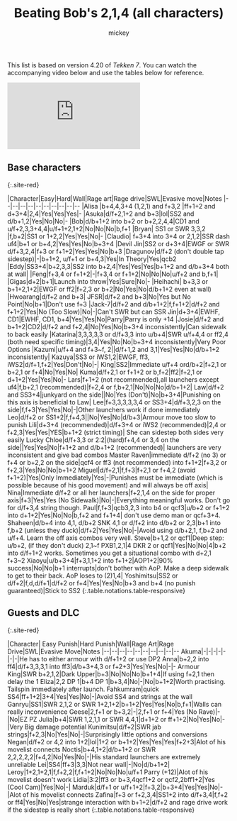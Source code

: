 ﻿---
title: Beating Bob's 2,1,4 (all characters) 
description: Learn how to get around this popular string amongst Bob players.
author: 
- mickey

category: guides
tags: [Bob Richards, Tekken 7]

caption: Bryan Fury stepping Bob's 2, 1, 4 to the right
metaImageExt: png
---
This list is based on version 4.20 of <em>Tekken 7</em>. You can watch the accompanying video below and use the tables below for reference.

<div class="video-container d-flex justify-content-center mb-3">
    <iframe class="video-showcase" src="https://www.youtube.com/embed/vzh0pBsgWmk" title="YouTube video player" frameborder="0" allow="accelerometer; autoplay; clipboard-write; encrypted-media; gyroscope; picture-in-picture" allowfullscreen></iframe>
</div>

## Base characters
{:.site-red}

|Character|Easy|Hard|Wall|Rage art|Rage drive|SWL|Evasive move|Notes
|--|--|--|--|--|--|--|--|--|--
|Alisa  |b+4,4,3+4 (1,2,1) and f+3,2  |ff+1+2 and d+3+4|2,4|Yes|Yes|Yes|-
|Asuka|d/f+2,1+2 and b+3|lol|SS2 and d/b+1,2|Yes|No|No|-
|Bob|d/b+1+2 into b+2 or b+2,2,4,4|CD1 and u/f+2,3,3+4,4|u/f+1+2,1+2|No|No|No|b,f+1
|Bryan| SS1 or SWR 3,3,2 |f,b+2|SS1 or 1+2,2|Yes|Yes|No|-
|Claudio| f+3+4 into 3+4 or 2,1,2|SSR dash uf4|b+1 or b+4,2|Yes|Yes|No|b+3+4
|Devil Jin|SS2 or d+3+4|EWGF or SWR d/f+3,2,4|f+3 or f+1+2|Yes|Yes|No|b+3
|Dragunov|d/f+2 (don't double tap sidestep)|-|b+1+2, u/f+1 or b+4,3|Yes|In Theory|Yes|qcb2
|Eddy|SS3+4|b+2,3,3|SS2 into b+2,4|Yes|Yes|Yes|b+1+2 and d/b+3+4 both at wall|
|Feng|f+3,4 or f+1+2|-|f+3,4 or f+1+2|No|No|No|u/f+2 and b,f+1|
|Gigas|d+2|b+1|Launch into throw|Yes|Sure|No|-
|Heihachi| b+3,3 or b+1+2,1+2|EWGF or ff2|f+2,3 or b+2|No|Yes|No|d/b+1+2 even at wall)
|Hwoarang|d/f+2 and b+3| JFSR|d/f+2 and b+3|No|Yes but No Point|No|b+1|Don't use f+3
|Jack-7|d/f+2 and d/b+1+2|f,f+1+2|d/f+2 and f+1+2|Yes|No (Too Slow)|No|-|Can't SWR but can SSR
Jin|d+3+4|EWHF, CD1|EWHF, CD1, b+4|Yes|Yes|No|Parry|Parry is only +14
|Josie|d/f+2 and b+1+2|CD2|d/f+2 and f+2,4|No|Yes|No|b+3+4 inconsistently|Can sidewalk to back easily
|Katarina|3,3,3,3,3 or d/f+3,3 into u/b+4|SWR u/f+4,4 or ff2,4 (both need specific timing)|3,4|Yes|No|No|b+3+4 inconsistently|Very Poor Options
|Kazumi|u/f+4 and f+3~f, 2||d/f+1,2 and 3,1|Yes|Yes|No|d/b+1+2 inconsistently|
Kazuya|SS3 or iWS1,2|EWGF, ff3, iWS2|d/f+1,f+2|Yes|Don't|No|-|
King|SS2|Immediate u/f+4 ord/b+2|f+2,1 or b+2,1 or f+4|No|Yes|No|
Kuma|d/f+2,1 or f+1+2 or b,f+2|ff2|f+2,1 or d+1+2|Yes|Yes|No|-
Lars|f+1+2 (not recommended),all launchers except uf4|f,b+2,1 (recommended)|f+2,4 or f,b+2,1|No|No|No|d/b+1+2|
Law|d/f+2 and SS3+4|junkyard on the side||No|Yes (Don't)|No|b+3+4|Punishing on this axis is beneficial to Law|
Lee|f+3,3,3,3,3,4 or SS3+4|d/f+3,2,3 on the side|f,f+3|Yes|Yes|No|-|Other launchers work if done immediately
Leo|d/f+2 or SS1+2|f,f+4,3||No|Yes|No|d/b+3|Armour move too slow to punish
Lili|d+3+4 (recommended)|d/f+3+4 or iWS2 (recommended)|2,4 or f+2,3|Yes|Yes|YES|b+1+2 (strict timing)| She can sidestep both sides very easily
Lucky Chloe|d/f+3,3 or 2:2|(hard)f+4,4 or 3,4 on the side||Yes|Yes|No|f+1+2 and d/b+1+2 (recommended)| launchers are very inconsistent and give bad combos
Master Raven|immediate d/f+2 (no 3) or f+4 or b+2,2 on the side|qcf4 or ff3 (not recommended) into f+1+2|f+3,2 or f+2,3|Yes|No|No|b+1+2
Miguel|d/f+2,1|f,f+3|f+2,1 or f+4,2 (avoid f+1+2)|Yes|Only Immediately|Yes|-|Punishes must be immediate (which is possible because of his good movement) and will always be off axis|
Nina|Immediate d/f+2 or all her launchers|f+2,1,4 on the side for proper axis|f+3|Yes|Yes (No Sidewalk)|No|-|Everything meaningful works. Don't go for d/f+3,4 string though.
Paul|f,f+3|qcb3,2,3 into b4 or qcf3|u/b+2 or f+1+2 into d+1+2|Yes|No|No|b,f+2 and f+1+4| don't use demo man or qcf+3+4. 
Shaheen|d/b+4 into 4,1, d/b+2 SNK 4,1 or d/f+2 into d/b+2 or 2,3|b+1 into f,b+2 (unless they duck)|d/f+2|Yes|Yes|No|-|Avoid using d/b+2,1, f,b+2 and u/f+4. Learn the off axis combos very well.
Steve|b+1,2 or qcf1|Deep step: u/b+2, (if they don't duck) 2,1~f PXB1,2,1|4 DKR 2 or qcf1|Yes|No|No|4|b+2 into d/f+1+2 works. Sometimes you get a situational combo with d+2,1 f+3~2
Xiaoyu|u/b+3+4|f+3,1,1+2 into f+1+2|AOP1+2|90% success|No|No|b+1 interrupts|don't bother with AoP. Make a deep sidewalk to get to their back. AoP loses to (2)1,4|
Yoshimitsu|SS2 or d/f+2|f,d,d/f+1|d/f+2 or f+4|Yes|Yes|No|b+3 and b+4 (no punish guaranteed)|Stick to SS2
{:.table.notations.table-responsive}

## Guests and DLC
{:.site-red}

|Character|  Easy Punish|Hard Punish|Wall|Rage Art|Rage Drive|SWL|Evasive Move|Notes
|--|--|--|--|--|--|--|--|--|--
Akuma|-|-|-|-|-|-|-|He has to either armour with d/f+1+2 or use DP2
Anna|b+2,2 into ff4|d/f+3,3,3,1 into ff3|d/b+3+4,3 or f+2+3|Yes|Yes|No|-|-
Armour King|SWR b+2,1,2|Dark Upper|b+3|No|No|No|b+1+4|If using f+2,1 then delay the 1
Eliza|2,2 DP 1|b+4 DP 1|b+3,4|No|-|No|b+1+2|Worth practising. Tailspin immediately after launch.
Fahkumram|quick SS4|ff+1+2|3+4|Yes|Yes|No|-|Avoid SS4 and strings at the wall
Ganryu|SS1|SWR 2,1,2 or SWR 1+2,1+2|b+1+2|Yes|Yes|No|b,f+1|Walls can really inconvenience
Geese|2,f+1 or b+3,2|-|2,f+1 or f+4|Yes (No Rave)|-|No|EZ PZ
Julia|b+4|SWR 1,2,1,1 or SWR 4,4,1|d+1+2 or ff+1+2|No|Yes|No|-|Very Big damage potential
Kunimitsu|d/f+2|SWR jab strings|f+2,3|No|Yes|No|-|Surprisingly little options and conversions
Negan|d/f+2 or 4,2 into 1+2|lol|1+2 or b+1+2|Yes|Yes|Yes|f+2+3|Alot of his movelist connects
Noctis|b+4,1+2|d/b+1+2 or SWR 2,2,2,2,2|f+4,2|No|Yes|No|-|His standard launchers are extremely unreliable
Lei|SS4|ff+3|3,3|Not near wall|-|No|d/b+1+2|
Leroy|1+2,1+2,1|f,f+2,2|f,f+1+2|No|No|No|u/f+1 Parry (+12)|Alot of his movelist doesn't work
Lidia|3:2|ff3 or b+3,4qcf1+2 or qcf2,2bff1+2|Yes (Cool Cam)|Yes|No|-|
Marduk|d/f+1 or u/f+1+2|f+3,2|b+3+4|Yes|Yes|No|-|Alot of his movelist connects
Zafina|f+3 or f+2,3,4|SS1+2 into d/f+3,4|f,f+2 or ff4|Yes|No|Yes|strange interaction with b+1+2|d/f+2 and rage drive work if the sidestep is really short
{:.table.notations.table-responsive}


